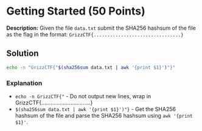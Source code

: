 # Getting Started (50 Points)
**Description:** Given the file `data.txt` submit the SHA256 hashsum of the file as the flag in the format: `GrizzCTF{................................}`


## Solution
```bash
echo -n "GrizzCTF{"$(sha256sum data.txt | awk '{print $1}')"}" 
```

### Explanation
- `echo -n GrizzCTF{"` - Do not output new lines, wrap in GrizzCTF{................................}
- `$(sha256sum data.txt | awk '{print $1}')"}` - Get the SHA256 hashsum of the file and parse the SHA256 hashsum using `awk '{print $1}'`.

